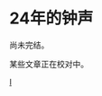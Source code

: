 # 24年的钟声

<tip>
    <p>
        尚未完结。
    </p>
    <p>
        某些文章正在校对中。
    </p>
</tip>

[I](钟声-I.md)